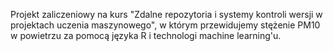 Projekt zaliczeniowy na kurs "Zdalne repozytoria i systemy kontroli wersji w projektach uczenia maszynowego", w którym przewidujemy stężenie PM10 w powietrzu za pomocą języka R i technologi machine learning'u.
